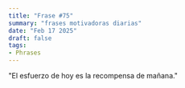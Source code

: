 ```yaml
---
title: "Frase #75"
summary: "frases motivadoras diarias"
date: "Feb 17 2025"
draft: false
tags:
- Phrases
---
```


"El esfuerzo de hoy es la recompensa de mañana."
